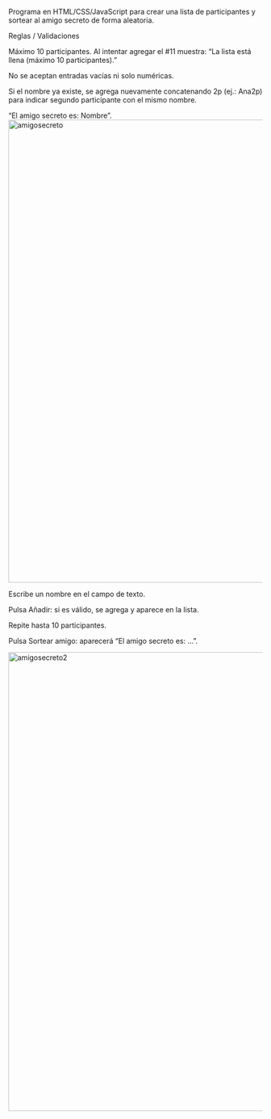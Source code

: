 Programa en HTML/CSS/JavaScript para crear una lista de participantes y sortear al amigo secreto de forma aleatoria.

Reglas / Validaciones

Máximo 10 participantes. Al intentar agregar el #11 muestra: “La lista está llena (máximo 10 participantes).”

No se aceptan entradas vacías ni solo numéricas.

Si el nombre ya existe, se agrega nuevamente concatenando 2p (ej.: Ana2p) para indicar segundo participante con el mismo nombre.

“El amigo secreto es: Nombre”.
<img width="1900" height="918" alt="amigosecreto" src="https://github.com/user-attachments/assets/6b80bd09-28e3-43ee-86c1-0c9a74b3e447" />

Escribe un nombre en el campo de texto.

Pulsa Añadir: si es válido, se agrega y aparece en la lista.

Repite hasta 10 participantes.

Pulsa Sortear amigo: aparecerá “El amigo secreto es: …”.


<img width="1880" height="910" alt="amigosecreto2" src="https://github.com/user-attachments/assets/fc23aee2-4e0d-48ec-8554-027f445b37d3" />


